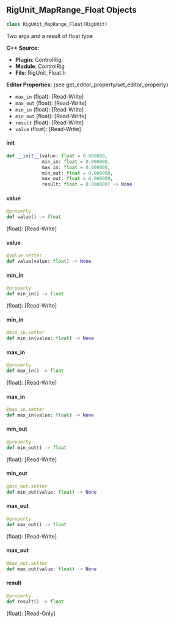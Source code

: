 ## RigUnit_MapRange_Float Objects

```python
class RigUnit_MapRange_Float(RigUnit)
```

Two args and a result of float type

**C++ Source:**

- **Plugin**: ControlRig
- **Module**: ControlRig
- **File**: RigUnit_Float.h

**Editor Properties:** (see get_editor_property/set_editor_property)

- ``max_in`` (float):  [Read-Write]
- ``max_out`` (float):  [Read-Write]
- ``min_in`` (float):  [Read-Write]
- ``min_out`` (float):  [Read-Write]
- ``result`` (float):  [Read-Write]
- ``value`` (float):  [Read-Write]

<a id="unreal.RigUnit_MapRange_Float.__init__"></a>

#### __init__

```python
def __init__(value: float = 0.000000,
             min_in: float = 0.000000,
             max_in: float = 0.000000,
             min_out: float = 0.000000,
             max_out: float = 0.000000,
             result: float = 0.000000) -> None
```

<a id="unreal.RigUnit_MapRange_Float.value"></a>

#### value

```python
@property
def value() -> float
```

(float):  [Read-Write]

<a id="unreal.RigUnit_MapRange_Float.value"></a>

#### value

```python
@value.setter
def value(value: float) -> None
```

<a id="unreal.RigUnit_MapRange_Float.min_in"></a>

#### min_in

```python
@property
def min_in() -> float
```

(float):  [Read-Write]

<a id="unreal.RigUnit_MapRange_Float.min_in"></a>

#### min_in

```python
@min_in.setter
def min_in(value: float) -> None
```

<a id="unreal.RigUnit_MapRange_Float.max_in"></a>

#### max_in

```python
@property
def max_in() -> float
```

(float):  [Read-Write]

<a id="unreal.RigUnit_MapRange_Float.max_in"></a>

#### max_in

```python
@max_in.setter
def max_in(value: float) -> None
```

<a id="unreal.RigUnit_MapRange_Float.min_out"></a>

#### min_out

```python
@property
def min_out() -> float
```

(float):  [Read-Write]

<a id="unreal.RigUnit_MapRange_Float.min_out"></a>

#### min_out

```python
@min_out.setter
def min_out(value: float) -> None
```

<a id="unreal.RigUnit_MapRange_Float.max_out"></a>

#### max_out

```python
@property
def max_out() -> float
```

(float):  [Read-Write]

<a id="unreal.RigUnit_MapRange_Float.max_out"></a>

#### max_out

```python
@max_out.setter
def max_out(value: float) -> None
```

<a id="unreal.RigUnit_MapRange_Float.result"></a>

#### result

```python
@property
def result() -> float
```

(float):  [Read-Only]

<a id="unreal.RigUnit_BinaryQuaternionOp"></a>
